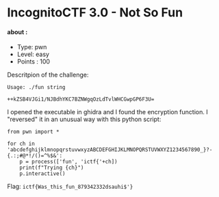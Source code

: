 # IncognitoCTF 3.0 - Not So Fun
#### about : 
- Type: pwn 
- Level: easy 
- Points : 100

Descritpion of the challenge:
```
Usage: ./fun string

++kZSB4VJGi1/NJBdhYKC7BZNWgqOzLdTvlWHCGwpGP6F3U=
```

I opened the executable in ghidra and I found the encryption function. I "reversed" it in an unusual way with this python script:

```
from pwn import *

for ch in 'abcdefghijklmnopqrstuvwxyzABCDEFGHIJKLMNOPQRSTUVWXYZ1234567890_}?-{.:;#@*!/()=^%$&':
    p = process(['fun', 'ictf{'+ch])
    print(f"Trying {ch}")
    p.interactive()
```

Flag: ```ictf{Was_this_fun_879342332dsauhi$'}```
